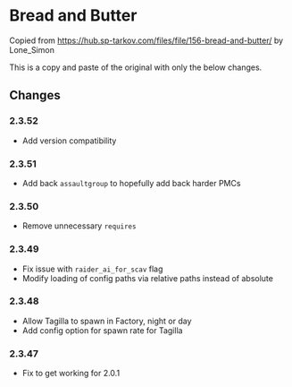 # Bread and Butter

Copied from https://hub.sp-tarkov.com/files/file/156-bread-and-butter/ by Lone_Simon

This is a copy and paste of the original with only the below changes.

## Changes
### 2.3.52
* Add version compatibility
### 2.3.51
* Add back `assaultgroup` to hopefully add back harder PMCs
### 2.3.50
* Remove unnecessary `requires`
### 2.3.49
* Fix issue with `raider_ai_for_scav` flag
* Modify loading of config paths via relative paths instead of absolute
### 2.3.48
* Allow Tagilla to spawn in Factory, night or day
* Add config option for spawn rate for Tagilla
### 2.3.47
* Fix to get working for 2.0.1
